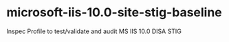 # microsoft-iis-10.0-site-stig-baseline
Inspec Profile to test/validate and audit MS IIS 10.0 DISA STIG
